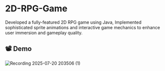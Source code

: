 # 2D-RPG-Game
Developed a fully-featured 2D RPG game using Java,
Implemented sophisticated sprite animations and interactive game mechanics to enhance user immersion and gameplay quality.

## 📽️ Demo

![Recording 2025-07-20 203506 (1)](https://github.com/user-attachments/assets/e9f1a0c2-3186-4317-9a3e-a5f189f5a49d)


